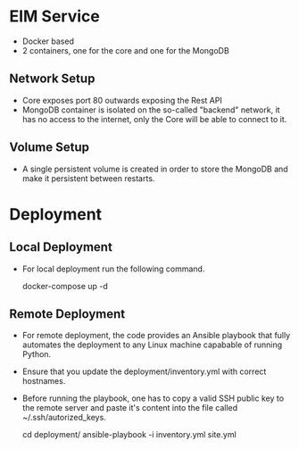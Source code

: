 
# EIM Service

- Docker based
- 2 containers, one for the core and one for the MongoDB

## Network Setup

- Core exposes port 80 outwards exposing the Rest API
- MongoDB container is isolated on the so-called "backend"
  network, it has no access to the internet, only the Core 
  will be able to connect to it.

## Volume Setup

- A single persistent volume is created in order to store the
  MongoDB and make it persistent between restarts.


# Deployment

## Local Deployment

- For local deployment run the following command.

    docker-compose up -d

## Remote Deployment

- For remote deployment, the code provides an Ansible
  playbook that fully automates the deployment to any
  Linux machine capabable of running Python.
- Ensure that you update the deployment/inventory.yml
  with correct hostnames.
- Before running the playbook, one has to copy a valid
  SSH public key to the remote server and paste it's
  content into the file called ~/.ssh/autorized_keys.

    cd deployment/
    ansible-playbook -i inventory.yml site.yml
